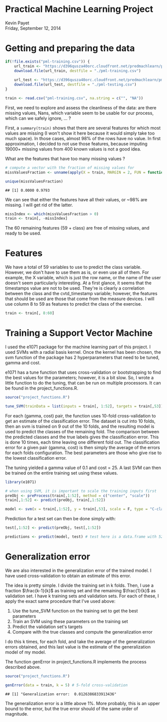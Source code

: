 # Practical Machine Learning Project
Kevin Payet  
Friday, September 12, 2014  

# Getting and preparing the data


```r
if(!file.exists("pml-training.csv")) {
    url_train <- "https://d396qusza40orc.cloudfront.net/predmachlearn/pml-training.csv"
    download.file(url_train, destfile = "./pml-training.csv")
    
    url_test <- "https://d396qusza40orc.cloudfront.net/predmachlearn/pml-testing.csv"
    download.file(url_test, destfile = "./pml-testing.csv")
}

train <- read.csv("pml-training.csv", na.string = c("", "NA"))
```

First, we need to explore and assess the cleanliness of the data: are there missing values, Nans, which variable seem to be usable for our process, which can we safely ignore, ... ?

First, a `summary(train)` shows that there are several features for which most values are missing (I won't show it here because it would simply take too much space). In those cases, almost 98% of the rows have no value. In first approximation, I decided to not use those features, because imputing 19000+ missing values from 400 known values is not a good idea.

What are the features that have too many missing values ?


```r
# compute a vector with the fraction of missing values for
missValuesFraction <- unname(apply(X = train, MARGIN = 2, FUN = function(x){1 - (table(is.na(x))[1]/sum(table(is.na(x))))[[1]]}))

unique(missValuesFraction)
```

```
## [1] 0.0000 0.9793
```

We can see that either the features have all their values, or ~98% are missing. I will get rid of the latter.


```r
missIndex <- which(missValuesFraction > 0)
train <- train[, -missIndex]
```

The 60 remaining features (59 + class) are free of missing values, and ready to be used.

# Features

We have a total of 59 variables to use to predict the class variable. However, we don't have to use them as is, or even use all of them. For example, the X variable, which is just the row name, or the name of the user doesn't seem particularly interesting. At a first glance, it seems that the timestamps value are not to be used. They're is clearly a correlation between the class and the cvtd_timestamp variable; however, the features that should be used are those that come from the measure devices. I will use column 8 to 59 as features to predict the class of the exercise.


```r
train <- train[, 8:60]
```

# Training a Support Vector Machine

I used the e1071 package for the machine learning part of this project. I used SVMs with a radial basis kernel. Once the kernel has been chosen, the svm function of the package has 2 hyperparameters that need to be tuned, gamma and cost.

e1071 has a tune function that uses cross-validation or bootstrapping to find the best values for the parameters; however, it is a bit slow. So, I wrote a little function to do the tuning, that can be run on multiple processors. It can be found in the project_functions.R.


```r
source("project_functions.R")

tune_SVM(trainData = list(inputs = train[, 1:52], targets = train[,53]), gammas = c(0.01, 0.1, 0.25, 0.5, 1, 5), costs = c(0.01, 0.1, 1, 10, 25, 50, 100)))
```

For each (gamma, cost) pair, the function uses 10-fold cross-validation to get an estimate of the classification error. The dataset is cut into 10 folds, then an svm is trained on 9 out of the 10 folds, and the resulting model is used to predict the classes of the remaining fold. The comparison between the predicted classes and the true labels gives the classification error. This is done 10 times, each time leaving one different fold out. The classification error for a given pair (gamma, cost) is then simply the average of the errors for each folds configuration. The best parameters are those who give rise to the lowest classification error.

The tuning yielded a gamma value of 0.1 and cost = 25. A last SVM can then be trained on the entire training set using these values.


```r
library(e1071)

# when using SVM, it is important to scale the training inputs first
preObj <- preProcess(train[,1:52], method = c("center", "scale"))
train[,1:52] <- predict(preObj, train[,1:52])

model <- svm(x = train[,1:52], y = train[,53], scale = F, type = "C-classification", kernel = "radial", gamma = 0.1, cost = 25)
```

Prediction for a test set can then be done simply with:


```r
test[,1:52] <- predict(preObj, test[,1:52])

predictions <- predict(model, test) # test here is a data.frame with 52 features
```

# Generalization error

We are also interested in the generalization error of the trained model. I have used cross-validation to obtain an estimate of this error. 

The idea is pretty simple. I divide the training set in k folds. Then, I use a fraction $\frac{k-1}{k}$ as training set and the remaining $\frac{1}{k}$ as validation set. I have k training sets and validation sets. For each of these, I apply the exact same procedure that I've used above:

1. Use the tune_SVM function on the training set to get the best parameters
2. Train an SVM using these parameters on the training set
3. Predict the validation set's targets
4. Compare with the true classes and compute the generalization error

I do this k times, for each fold, and take the average of the generalization errors obtained, and this last value is the estimate of the generalization model of my model.

The function genError in project_functions.R implements the process described above.


```r
source("project_functions.R")

genError(data = train, k = 5) # 5-fold cross-validation
```


```
## [1] "Generalization error:  0.0126386833913436"
```

The generalization error is a little above 1%. More probably, this is an upper bound to the error, but the true error should of the same order of magnitude.



